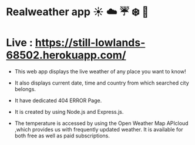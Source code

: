 # Realweather app ☀️ ☁️ ☔ ❄️ 🌁

# Live : https://still-lowlands-68502.herokuapp.com/

* This web app displays the live weather of any place you want to know!

* It also displays current date, time and country from which searched city belongs.

* It have dedicated 404 ERROR Page.

* It is created by using Node.js and Express.js.

* The temperature is accessed by using the Open Weather Map APIcloud ,which provides us with frequently updated weather. It is available for both free as well as paid      subscriptions.
